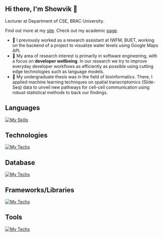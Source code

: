 ## Hi there, I'm Showvik 👋
Lecturer at Department of CSE, BRAC University.

Find out more at my [site](https://showvikbiswas.github.io/).
Check out my academic [page](https://showvik.xyz).

- 🔭 I previously worked as a research assistant at IWFM, BUET, working on the backend of a project to visualize water levels using Google Maps API.
- 🔎 My area of research interest is primarily in software engineering, with a focus on **developer wellbeing**. In our research we try to improve everyday developer workflows as efficiently as possible using cutting edge technologies such as language models.
- 🧬 My undergraduate thesis was in the field of bioinformatics. There, I applied machine learning techniques on spatial transcriptomics (Slide-Seq) data to unveil new pathways for cell-cell communication using robust statistical methods to back our findings. 

## <a id="languages"></a> Languages

[![My Skills](https://skillicons.dev/icons?i=c,cpp,python,java,electron,angular,js,r,ts&perline=15)](#languages)

## <a id="techs"></a> Technologies

[![My Techs](https://skillicons.dev/icons?i=aws,gcp,azure,terraform,kubernetes,vercel,netlify,elasticsearch&perline=15)](#techs)

## <a id="db"></a> Database
[![My Techs](https://skillicons.dev/icons?i=mysql,postgres,mongodb,dynamodb,kubernetes&perline=15)](#db)

## <a id="stacks"></a> Frameworks/Libraries
[![My Techs](https://skillicons.dev/icons?i=express,django,nodejs,react,gatsby,nextjs,svelte,angular,laravel,pytorch,tensorflow&perline=15)](#stacks)

## <a id="tools"></a> Tools
[![My Techs](https://skillicons.dev/icons?i=vscode,git,docker,redis,latex&perline=15)](#tools)
